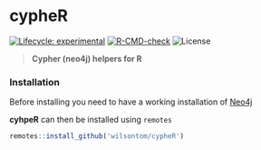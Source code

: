# cypheR

[![Lifecycle: experimental](https://img.shields.io/badge/lifecycle-experimental-orange.svg)](https://lifecycle.r-lib.org/articles/stages.html#experimental) [![R-CMD-check](https://github.com/wilsontom/cypheR/workflows/R-CMD-check/badge.svg)](https://github.com/wilsontom/cypheR/actions) ![License](https://img.shields.io/badge/license-GNU%20GPL%20v3.0-blue.svg "GNU GPL v3.0")

>__Cypher (neo4j) helpers for R__

### Installation

Before installing you need to have a working installation of [Neo4j](https://neo4j.com/download-center/)

__cyhpeR__ can then be installed using `remotes`

```R
remotes::install_github('wilsontom/cypheR')
```
